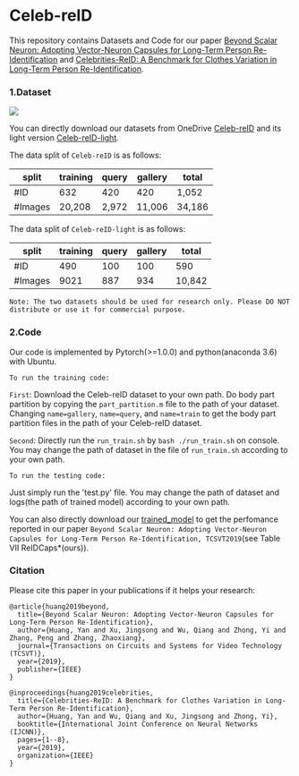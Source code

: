 # Celeb-reID

This repository contains Datasets and Code for our paper [Beyond Scalar Neuron: Adopting Vector-Neuron Capsules for Long-Term Person Re-Identification](https://ieeexplore.ieee.org/stamp/stamp.jsp?arnumber=8873614) and [Celebrities-ReID: A Benchmark for Clothes Variation in Long-Term Person Re-Identification](https://ieeexplore.ieee.org/stamp/stamp.jsp?arnumber=8851957).

### 1.Dataset
![](https://github.com/Huang-3/Celeb-reID/blob/master/show.jpg)

You can directly download our datasets from OneDrive [Celeb-reID](https://1drv.ms/u/s!Ats-N2hYCkEIgckQF5M5TCsBF0aQZQ?e=IKG16O) and its light version [Celeb-reID-light](https://1drv.ms/u/s!Ats-N2hYCkEIgckRrtd0HGhUZPqNcw?e=ziRTjb).

The data split of `Celeb-reID` is as follows:

| split  | training|query|gallery|total |
| -------| -----   |-----| ----- | -----| 
| #ID    | 632     |420  |420    |1,052 | 
| #Images| 20,208  |2,972|11,006 |34,186|

The data split of `Celeb-reID-light` is as follows:

| split  | training|query|gallery|total |
| -------| -----   |-----| ----- | -----| 
| #ID    | 490     |100  |100    |590   | 
| #Images| 9021    |887  |934    |10,842|

`Note: The two datasets should be used for research only. Please DO NOT distribute or use it for commercial purpose.`

### 2.Code
Our code is implemented by Pytorch(>=1.0.0) and python(anaconda 3.6) with Ubuntu.

`To run the training code:`

`First`: Download the Celeb-reID dataset to your own path. Do body part partition by copying the `part_partition.m` file to the path of your dataset. Changing `name=gallery`, `name=query`, and `name=train` to get the body part partition files in the path of your Celeb-reID dataset.

`Second`: Directly run the `run_train.sh` by `bash ./run_train.sh` on console. You may change the path of dataset in the file of `run_train.sh` according to your own path.

`To run the testing code:`

Just simply run the 'test.py' file. You may change the path of dataset and logs(the path of trained model) according to your own path.

You can also directly download our [trained_model](https://1drv.ms/u/s!Ats-N2hYCkEIgckkVxQnNowbn_RNog?e=IEw5Zj) to get the perfomance reported in our paper `Beyond Scalar Neuron: Adopting Vector-Neuron Capsules for Long-Term Person Re-Identification, TCSVT2019`(see Table VII ReIDCaps*(ours)).

### Citation
Please cite this paper in your publications if it helps your research:
```
@article{huang2019beyond,
  title={Beyond Scalar Neuron: Adopting Vector-Neuron Capsules for Long-Term Person Re-Identification},
  author={Huang, Yan and Xu, Jingsong and Wu, Qiang and Zhong, Yi and Zhang, Peng and Zhang, Zhaoxiang},
  journal={Transactions on Circuits and Systems for Video Technology (TCSVT)},
  year={2019},
  publisher={IEEE}
}

@inproceedings{huang2019celebrities,
  title={Celebrities-ReID: A Benchmark for Clothes Variation in Long-Term Person Re-Identification},
  author={Huang, Yan and Wu, Qiang and Xu, Jingsong and Zhong, Yi},
  booktitle={International Joint Conference on Neural Networks (IJCNN)},
  pages={1--8},
  year={2019},
  organization={IEEE}
}
